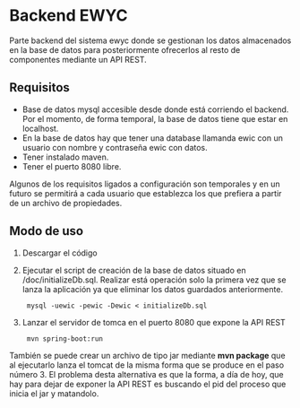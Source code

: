 # Backend EWYC

Parte backend del sistema ewyc donde se gestionan los datos almacenados en la base de datos para posteriormente ofrecerlos al resto de componentes mediante un API REST.

## Requisitos

- Base de datos mysql accesible desde donde está corriendo el backend. Por el momento, de forma temporal, la base de datos tiene que estar en localhost.
- En la base de datos hay que tener una database llamanda ewic con un usuario con nombre y contraseña ewic con datos.
- Tener instalado maven.
- Tener el puerto 8080 libre.

Algunos de los requisitos ligados a configuración son temporales y en un futuro se permitirá a cada usuario que establezca los que prefiera a partir de un archivo de 
propiedades.

## Modo de uso

1. Descargar el código
2. Ejecutar el script de creación de la base de datos situado en /doc/initializeDb.sql. Realizar está operación solo la primera vez que se lanza la aplicación ya que eliminar los datos guardados anteriormente.

        mysql -uewic -pewic -Dewic < initializeDb.sql
        
3. Lanzar el servidor de tomca en el puerto 8080 que expone la API REST

        mvn spring-boot:run
        
 
También se puede crear un archivo de tipo jar mediante **mvn package** que al ejecutarlo lanza el tomcat de la misma forma que se produce en el paso número 3. 
El problema desta alternativa es que la forma, a día de hoy, que hay para dejar de exponer la API REST es buscando el pid del proceso que inicia el jar y matandolo.
